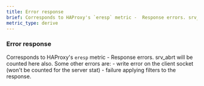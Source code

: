 ```yaml
---
title: Error response
brief: Corresponds to HAProxy's `eresp` metric -  Response errors. srv_abrt will be counted here also. Responses denied because of security concerns.
metric_type: derive
---
```

### Error response

Corresponds to HAProxy's `eresp` metric -  Response errors. srv_abrt will be counted here also.
     Some other errors are:
     - write error on the client socket (won't be counted for the server stat)
     - failure applying filters to the response.
